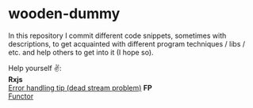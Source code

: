 # wooden-dummy
In this repository I commit different code snippets, sometimes with descriptions,
to get acquainted with different program techniques / libs / etc. and help others 
to get into it (I hope so).

Help yourself :v::  
__Rxjs__  
[Error handling tip (dead stream problem)](rxjs/error-handling.tip.md)
__FP__  
[Functor](fp/functor.md)
